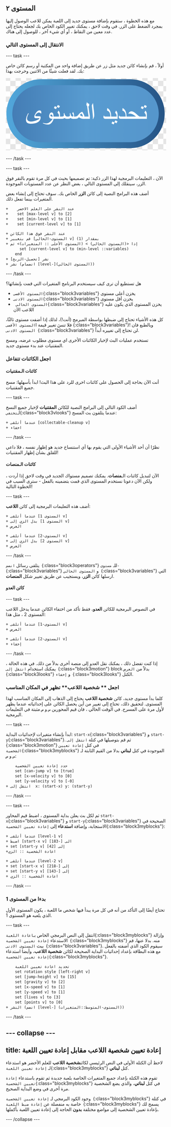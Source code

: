 ## المستوى ٢

مع هذه الخطوة ، ستقوم بإضافة مستوى جديد إلى اللعبة يمكن للاعب الوصول إليها بمجرد الضغط على الزر. في وقت لاحق ، يمكنك تغيير الكود الخاص بك لجعله يحتاج إلى عدد معين من النقاط ، أو أي شيء آخر ، للوصول إلى هناك.

### الانتقال إلى المستوى التالي

--- task ---

أولاً ، قم بإنشاء كائن جديد مثل زر عن طريق إضافة واحد من المكتبة أو رسم كائن خاص بك. لقد فعلت شيئًا من الاثنين وخرجت بهذا:

![كائن الزر لتبديل المستويات](images/levelButton.png)

--- /task ---

--- task ---

الآن ، التعليمات البرمجية لهذا الزر ذكية: تم تصميمها بحيث في كل مرة تقوم بالنقر فوق الزر، سينقلك إلى المستوى التالي ، بغض النظر عن عدد المستويات الموجودة.

أضف هذه البرامج النصية إلى كائن **الزر** الخاص بك. سوف تحتاج إلى إنشاء بعض المتغيرات بينما تفعل ذلك.

```blocks3
+    عند النقر على العلم الاخضر
+    set [max-level v] to [2]
+    set [min-level v] to [1]
+    set [current-level v] to [1]
```

```blocks3
+ عند النقر فوق هذا الكائن
+ قم بتغيير [المستوى-الحالي v] بمقدار (1)
+ إذا <(المستوى الحالي) > (المستوى الأعلى :: المتغيرات)> ثم
      set [current-level v] to (min-level ::variables)
    end  
+ نشر [تحصيل-الربح]
+ نشر (انضمام [level-](المستوى الحالي))
```

--- /task ---

هل تستطيع أن ترى كيف سيستخدم البرنامج المتغيرات التي قمت بإنشائها؟

+ `المستوى الأقصى`{:class="block3variables"} يخزن أعلى مستوى
+ `المستوى الادنى`{:class="block3variables"} يخزن أقل مستوى
+ ` المستوى الحالي`{:class="block3variables"} يخزن المستوى الذي يكون عليه اللاعب الآن

كل هذه الأشياء تحتاج إلى ضبطها بواسطة المبرمج \(أنت!\)، لذلك إذا أضفت مستوى ثالثًا، فلا تنسَ تغيير قيمة ا`المستوى الأقصى` {:class="block3variables"}! وبالطبع فان `المستوى الادنى `{:class="block3variables"} لن تحتاج إلى تغييره أبداً.

تستخدم عمليات البث لإخبار الكائنات الأخرى اي مستوى مطلوب عرضه، ومسح المقتنيات عند بدء مستوى جديد.

### اجعل الكائنات تتفاعل

#### كائنات الـ**مقتنيات**

أنت الآن بحاجة إلى الحصول على كائنات اخرى للرد على هذا البث! ابدأ بأسهلها: مسح جميع المقتنيات.

--- task ---

أضف الكود التالي إلى البرامج النصية للكائن **المقتنيات** لإخبار جميع النسخ لـ`تختفي`{:class="block3vlooks"} عندما يتلقون بث المسح:

```blocks3
+ عندما أتلقى [collectable-cleanup v]
+ اخفاء
```

--- /task ---

نظرًا أن أحد الأشياء الأولى التي يقوم بها أي استنساخ جديد هو إظهار نفسه ، فلا داعي للقلق بشأن إظهار المقتنيات!

#### كائنات الـ**منصات**

الآن لتبديل كائنات الـ**منصات**. يمكنك تصميم مستواك الجديد في وقت لاحق إذا أردت ، ولكن الآن دعونا نستخدم المستوى الذي قمت بتضمينه بالفعل - سترى السبب في الخطوة التالية!

--- task ---

أضف هذه التعليمات البرمجية إلى كائن **اللاعب**:

```blocks3
+ عندما أتلقى [المستوى 1 v]
+ بدل الزي إلى [المستوى 1 v]
+ العرض
```

```blocks3
+ عندما أتلقى [المستوى-2 v]
+ بدل الزي إلى [المستوى 2 v]
+ العرض
```

--- /task ---

يتلقى رسائل `انضم `{:class="block3operators"} للـ `مستوى- `{:class="block3variables"} و `المستوى الحالي `{:class="block3variables"} التي ارسلها كائن **الزر**، ويستجيب عن طريق تغيير شكل **المنصات**.

#### كائن **العدو**

--- task ---

في النصوص البرمجية للكائن **العدو**، فقط تأكد من اختفاء الكائن عندما يدخل اللاعب المستوى 2 ، مثل هذا:

```blocks3
+ عندما أتلقى [المستوى-1 v]
+ العرض
```

```blocks3
+ عندما أتلقى [المستوى-2 v]
+ إخفاء
```

--- /task ---

إذا كنت تفضل ذلك ، يمكنك نقل العدو إلى منصة أخرى بدلاً من ذلك. في هذه الحالة ، يمكنك استخدام `انتقل إلى `{:class="block3motion"} block بدلاً من `العرض `{:class="block3looks"} و `إخفاء `{:class="block3looks"} الكتل.

### اجعل ** شخصية اللاعب** تظهر في المكان المناسب

كلما بدأ مستوى جديد، كائن **شخصية اللاعب** يحتاج إلى الذهاب إلى المكان المناسب لهذا المستوى. لتحقيق ذلك، تحتاج إلى تغيير من أين يحصل الكائن على إحداثياته عندما يظهر لأول مرة على المسرح. في الوقت الحالي ، فان قيم المحورين `س` و `ص` مثبتة في التعليمات البرمجية.

--- task ---

ابدأ بإنشاء متغيرات لإحداثيات البداية: `start-x`{:class="block3variables"} و `start-y`{:class="block3variables"}. ثم قم بتوصيلها في كتلة `انتقل إلى `{:class="block3motion"} في كتل `إعادة تعيين الشخصية`{:class="block3myblocks"} الموجودة في كتل **لبناتي** بدلا من القيم الثابتة لـ `س` و `ص`:

```blocks3
    حدد إعادة تعيين الشخصية
    set [can-jump v] to [true]
    set [x-velocity v] to [0]
    set [y-velocity v] to [-0]
+ انتقل إلى  x: (start-x) y: (start-y)
```

--- /task ---

--- task ---

ثم لكل بث يعلن بداية المستوى ، اضبط قيم المحاور `start-x`{:class="block3variables"} و `start-y`{:class="block3variables"} الصحيحة في الاستجابة، وإضافة **استدعاء** إلى `إعادة تعيين الشخصية`{:class="block3myblocks"}:

```blocks3
+ عندما أتلقى [level-1 v]
+ اضبط [start-x v] الى [-183]
+ set [start-y v] إلى [42]
+اعادة الشخصية :: الزي
```

```blocks3
+ عندما أتلقى [level-2 v]
+ set [start-x v] إلى [-218]
+ set [start-y v] إلى [-143]
+ اعادة الشخصية :: الزي
```

--- /task ---

### بدءا من المستوى 1

تحتاج أيضًا إلى التأكد من أنه في كل مرة يبدأ فيها شخص ما اللعبة ، يكون المستوى الأول الذي يلعبه هو المستوى 1.

--- task ---

انتقل إلى النص البرمجي الخاص بـ`اعادة اللعبة`{:class="block3myblocks"} وإزالة الاستدعاء `إعادة تعيين الشخصية `{:class="block3myblocks"} منه. بدلا عنها، قم ببث `المستوى الادنى `{:class="block3variables"}. سيقوم الكود الذي أضفته بالفعل مع هذه البطاقة بإعداد إحداثيات البداية الصحيحة لكائن **شخصية اللاعب**، وأيضا استدعاء `إعادة تعيين الشخصية`{:class="block3myblocks"}.

```blocks3
    تحديد اعادة تعيين اللعبة
    set rotation style [left-right v]
    set [jump-height v] to [15]
    set [gravity v] to [2]
    set [x-speed v] to [1]
    set [y-speed v] to [1]
    set [lives v] to [3]
    set [points v] to [0]
+ النشر (انضم [level-] (المستوى-المتوسط::المتغيرات))
```

--- /task ---

--- collapse ---
---
title: إعادة تعيين شخصية اللاعب مقابل إعادة تعيين اللعبة
---

لاحظ أن الكتلة الأولى في النص الرئيسي لكائن**شخصية اللاعب** للعلم الأخضر هو استدعاء لـ `إعادة تعيين اللعبة`{:class="block3myblocks"} كتل **لبناتي**.

تقوم هذه الكتلة بإعداد جميع المتغيرات الخاصة بلعبة جديدة ثم تقوم باستدعاء `إعادة تعيين الشخصية`{:class="block3myblocks"} في كتل **لبناتي**، والذي يضع الشخصية مرة أخرى في وضع البداية الصحيح.

وجود الكود البرمجي لـ `إعادة تعيين الشخصية `{:class="block3myblocks"} في كتلة خاصة به منفصلة عن `إعادة ضبط اللعبة `{:class="block3myblocks"} يسمح لك بإعادة تعيين الشخصية إلى مواضع مختلفة **بدون** الحاجة إلى إعادة تعيين اللعبة بأكملها.

--- /collapse ---